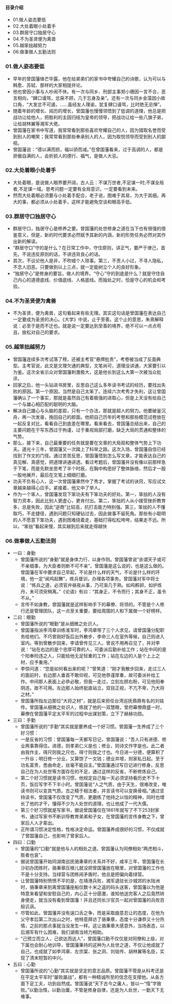 #### 目录介绍
- 01.做人姿态要低
- 02.大处着眼小处着手
- 03.群居守口独居守心
- 04.不为圣贤便为禽兽
- 05.越笨拙越努力
- 06.做事做人五勤法则




### 01.做人姿态要低
- 早年的曾国藩锋芒毕露，他在给弟弟们的家书中夸耀自己的诗歌，认为可以与韩愈、苏轼、那样的大家相提并论。
- 他也曾因小事与人吵闹不休。有一次与同乡、刑部主事郑小珊因一言不合，恶言相向，“肆口谩骂，忿戾不顾，几于忘身及亲”。还有一次与同乡金藻因小故口角，“大发忿不可遏，……虽经友人理谕，犹复肆口谩骂，比时绝无忌惮”。
- 随着年龄的增长、阅历的增长，曾国藩也慢慢领悟到了低调的道理，他总是把战功让给他人，把胜利的主因归结为皇帝的领导，把战功让给一些八旗子弟，让给胡林翼等湘军大佬。
- 曾国藩在家书中写道，我常常看到那些喜欢夸耀自己的人，因为猎取名誉而受到别人的嘲笑；我常常看到那些奉承别人的人，因为取悦领导而受到别人的鄙视。
- 曾国藩说：“德以满而损，福以骄而减。”在曾国藩看来，过于高调的人，都是骄傲自满的人，会折损人的德行、福气，是做人大忌。



### 02.大处着眼小处着手
- 大处着眼，是说做人眼界要开阔，古人云：不谋万世者,不足谋一时;不谋全局者,不足谋一域。思考问题一定要有全局意识，一定要看到未来。
- 然而大处着眼必须要与小处着手配合，老子说，图难于其易，为大于其细。再大的事，都必须从小处着手，这样才能避免空谈和眼高手低。


### 03.群居守口独居守心
- 群居守口，独居守心是修养之要。曾国藩的处世修身之道在当下也有很强的借鉴意义，但是，新的时代要求必然赋予其新的内涵，新的形势任务必然对其作出新的解读。
- “群居守口”守的是什么？在日常工作中，守住原则，讲正气，要严于律己，首先，不说违反原则的话，不讲违背良心的话。
- 其次，不议论他人是非，不吹嘘个人琐事。第三，不责人小过，不寻人隐私，不念人旧恶。只要做到以上三点，就一定能树立个人的良好形象。
- “独居守心”是修身的要旨，做人的境界。“守心”守的到底是什么？就是守住自己内心的道德底线、价值底线、人格底线。而独处之时，恰是守心的机会和考验。


### 04.不为圣贤便为禽兽
- 不为圣贤，便为禽兽，这句看起来有些无理。其实这句话是曾国藩在表达自己一定要成为圣贤的决心。《大学》中说，止于至善。这个止的意思，朱熹解释说：必至于是而不迁也。就是说一定要达到至善的境界，绝不可以一点点苟且，放松对自己的要求。


### 05.越笨拙越努力 
- 曾国藩连续多次考试落了榜，还被主考官“悬牌批责”，考卷被当成了反面典型。主考官说，此文是文理欠通的典型，文笔尚可，道理没讲通，大家要引以为鉴。这次全省示众对曾国藩刺激极大，这是他长到这么大第一次被当众批评。
- 回家之后，他一头钻进书房里，反思自己这么多年读书考试的经历，要找出失败的原因。第一个原因，当然是自己太笨了。连续六次考秀才失利，这让曾国藩确认了一个事实，那就是虽然自己有着极强的进取心，但是上天没有给自己一个与雄心相匹配的聪明的大脑。
- 解决自己雄心与头脑的差距，只有一个办法，那就是超人的努力。他要破釜沉舟，再一次发奋，挽回自己的颜面。他把自己历年的考卷和那些模范试卷放在一起反复对比，看看自己到底差在哪里。看来看去，曾国藩总结出来，自己的主要问题在于写东西过于拘谨，过于重视局部打磨，缺乏大局的贯通和整体的气势。
- 那么，接下来，自己最重要的任务就是要在文章的大局观和整体气势上下功夫。道光十三年，曾国藩又一次踏上了科举之路。这次入场，曾国藩自信已经找到了作文的门径。通过苦苦反思，曾国藩悟到怎么写文章，才能表达自己的真见解、真感觉，把道理讲通讲透。看过考题后，曾国藩并没有像以前那样急于下笔，而是先默坐思考了半个时辰，在胸中构思好了整体脉络，然后才一股一股地展开，最后在文笔上细细打磨。
- 功夫不负有心人，这一次曾国藩果然中了秀才。掌握了考试的诀窍，写应试文章越来越得心应手。紧接着，他又中了举人。
- 作为一个笨人，曾国藩发现下笨功夫有下笨功夫的好处。第一，笨拙的人没有智力资本，因此比别人更虚心，更肯付出。第二，笨拙的人从小接受挫折教育多，总是失败，因此“逆商”比较高，抗打击能力特别强。第三，笨拙的人不懂取巧，不走捷径，遇到问题只知硬钻过去，因此做事不留死角。那些有小聪明的人不愿意下笨功夫，遇到困难绕着走，基础打得松松垮垮，结果走不远。所以，“笨拙”看起来慢，其实越到后来就走得越快


### 06.做事做人五勤法则
- 一曰：身勤
    - 曾国藩所说的“身勤”就是身体力行、以身作则。曾国藩曾说“余谓天子或可不亲细事，为大臣者则断不可不亲”。曾国藩是这么说的，也是这么做的。曾国藩在军中要求自己早起，不论是什么样的天气，不论是什么样的环境，他一定“闻鸡起舞”，练兵督训，办理各项事务。曾国藩对军中将士说：“练兵之道，必须官弁昼夜从事，乃可渐几于熟。如鸡孵卵，如炉炼丹，未可须臾稍离。”《论语》有曰：“其身正，不令而行；其身不正，虽令不从。”
    - 言传不如身教，曾国藩就是这样影响手下的幕僚、将领的。不管是个人修行还是管理团队，这一点至关重要，要给周围的人和下属做一个好榜样。
- 二曰：眼勤
    - 曾国藩所说的“眼勤”是从细微之处识人。
    - 曾国藩指派李鸿章训练淮军时，李鸿章带了三个人求见，请曾国藩分配职务给他们。不巧曾刚好饭后出外散步，李命三人在室外等候，自己则进入室内。等到曾散步回来，李请曾传见三人。曾说不用再召见了，并对李说：“站在右边的是个忠厚可靠的人，可委派后勤补给工作；站在中间的是个阳奉险违之人，只能给他无足轻重的工作；站在左边的人是个上上之材，应予重用。”
    - 李惊问道：“您是如何看出来的呢？”曾笑道：“刚才我散步回来，走过三人的面前时，右边那人垂首不敢仰视，可见他恭谨厚重，故可委派补给工作。中间那人表面上必恭必敬，但我一走过，立刻左顾右盼，可见他阳奉阴违，故不可用。左边那人始终挺直站立，双目正视，不亢不卑，乃大将之材。”
    - 曾国藩所指左边那位“大将之材”，就是后来担任台湾巡抚鼎鼎有名的刘铭传。曾国藩从细微之处识人，练就了他的一双慧眼，曾府幕僚鼎盛一时，幕僚在曾国藩平定太平军的过程中出谋划策，立下了赫赫功勋。
- 三曰：手勤
    - 曾国藩所说的“手勤”其实就是要养成一个好习惯。曾国藩一生养成了三个好习惯：
    - 一是反省的习惯：曾国藩每一天都写日记，曾国藩说：“吾人只有进德、修业两事靠得住。进德，则孝弟仁义是也；修业，则诗文作字是也。此二者由我作主，得尺则我之尺也，得寸则我之寸也。今日进一分德，便算积了一升谷；明日修一分业，又算馀了一文钱；德业并增，则家私日起。至于功名富贵，悉由命走，丝毫不能自主。”曾国藩通过写日记进行修身，反思自己在为人处世等方面存在的不足，通过这样的反省，不断修炼自己。
    - 第二个好习惯就是读书习惯，他规定自己每一天必须坚持看历史不下十页，饭后写字不下半小时。曾国藩说“人之气质，由于天生，很难改变，唯读书则可以变其气质。古之精于相法者，并言读书可以变换骨相。”通过坚持读书，曾国藩不仅改变了气质，更磨练了他持之以恒的精神，同时也增长了他的才干，懂得不少为人处世的道理，也让他成了一代大儒。
    - 第三个好习惯就是写家书，据说曾国藩仅在1861年就写了不下253封家书，通过写家书不断训导教育弟弟和子女，在曾国藩的言传身教之下，曾家后人人才辈出。
    - 正所谓习惯决定性格，性格决定命运。曾国藩养成很好的习惯，不仅成就了曾国藩自己，也影响了曾家后人。
- 四曰：口勤
    - 曾国藩的“口勤”就是他与人的相处之道。曾国藩认为同僚相处“两虎相斗，胜者也哀”。
    - 据说曾国藩开始同湖南巡抚骆秉章的关系并不好，咸丰三年，曾国藩在长沙初办团练时，骆秉章压根儿就没把曾国藩放在眼里，对曾国藩的工作也不是十分支持。当绿营与团练闹矛盾时，他总是把偏向着绿营。
    - 让曾国藩特别愤愤不平的是，在靖港兵败，湘军退驻长沙城郊的水陆洲时，骆秉章来到离曾国藩座船仅数十米之遥的码头送客，曾国藩以为他是特意来看望和安慰自己的，内心正十分感激，谁知他送完客人之后竟然转身便走，就当没有看到曾国藩！并且还同长沙官员一起对曾国藩的兵败百般讥讽。
    - 尽管如此，曾国藩并没有逞口舌之争，而是采取曲意忍让的态度，在他为父守孝后第二次出山之时，他特意拜访了骆秉章，态度十分谦恭又十分热情，之前的那点事就当没发生一样。这让骆秉章大感意外，当场表态，以后湘军有什么困难，我们湖南当倾力相助。
    - “己预立而立人，己欲达而达人”，曾国藩口勤不仅仅是对同僚和上级，对下属也会耐心地训导，曾国藩秉持的这种为人处世之道，不仅让他成就了自己，也成就了如李鸿章、左宗棠、张之洞、刘铭传、胡林翼等名臣，实现了清末短暂的中兴。
- 五曰：心勤
    - 曾国藩所说的“心勤”其实就是坚定的意志品质。曾国藩不管是从科考还是在平定太平军时“屡败屡战”，都有一种精诚所至的信念在支撑他。从各方面下足工夫，功到自然成。曾国藩说“天下古今之庸人，皆以一“惰”字致败。”以勤治惰，以勤治庸，不管是修身自律，还是为人处世，一勤天下无难事。
















